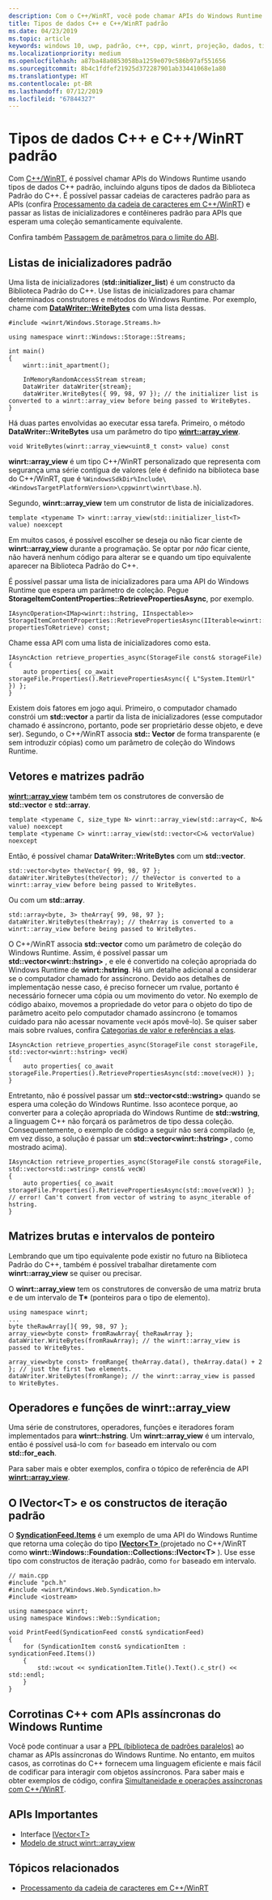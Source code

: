 ```yaml
---
description: Com o C++/WinRT, você pode chamar APIs do Windows Runtime usando tipos de dados C++ padrão.
title: Tipos de dados C++ e C++/WinRT padrão
ms.date: 04/23/2019
ms.topic: article
keywords: windows 10, uwp, padrão, c++, cpp, winrt, projeção, dados, tipos
ms.localizationpriority: medium
ms.openlocfilehash: a87ba48a0853058ba1259e079c586b97af551656
ms.sourcegitcommit: 8b4c1fdfef21925d372287901ab33441068e1a80
ms.translationtype: HT
ms.contentlocale: pt-BR
ms.lasthandoff: 07/12/2019
ms.locfileid: "67844327"
---
```

# <a name="standard-c-data-types-and-cwinrt"></a>Tipos de dados C++ e C++/WinRT padrão

Com [C++/WinRT](/windows/uwp/cpp-and-winrt-apis/intro-to-using-cpp-with-winrt), é possível chamar APIs do Windows Runtime usando tipos de dados C++ padrão, incluindo alguns tipos de dados da Biblioteca Padrão do C++. É possível passar cadeias de caracteres padrão para as APIs (confira [Processamento da cadeia de caracteres em C++/WinRT](strings.md)) e passar as listas de inicializadores e contêineres padrão para APIs que esperam uma coleção semanticamente equivalente.

Confira também [Passagem de parâmetros para o limite do ABI](/windows/uwp/cpp-and-winrt-apis/pass-parms-to-abi).

## <a name="standard-initializer-lists"></a>Listas de inicializadores padrão
Uma lista de inicializadores (**std::initializer_list**) é um constructo da Biblioteca Padrão do C++. Use listas de inicializadores para chamar determinados construtores e métodos do Windows Runtime. Por exemplo, chame com [**DataWriter::WriteBytes**](/uwp/api/windows.storage.streams.datawriter.writebytes) com uma lista dessas.

```cppwinrt
#include <winrt/Windows.Storage.Streams.h>

using namespace winrt::Windows::Storage::Streams;

int main()
{
    winrt::init_apartment();

    InMemoryRandomAccessStream stream;
    DataWriter dataWriter{stream};
    dataWriter.WriteBytes({ 99, 98, 97 }); // the initializer list is converted to a winrt::array_view before being passed to WriteBytes.
}
```

Há duas partes envolvidas ao executar essa tarefa. Primeiro, o método **DataWriter::WriteBytes** usa um parâmetro do tipo [**winrt::array_view**](/uwp/cpp-ref-for-winrt/array-view).

```cppwinrt
void WriteBytes(winrt::array_view<uint8_t const> value) const
```

**winrt::array_view** é um tipo C++/WinRT personalizado que representa com segurança uma série contígua de valores (ele é definido na biblioteca base do C++/WinRT, que é `%WindowsSdkDir%Include\<WindowsTargetPlatformVersion>\cppwinrt\winrt\base.h`).

Segundo, **winrt::array_view** tem um construtor de lista de inicializadores.

```cppwinrt
template <typename T> winrt::array_view(std::initializer_list<T> value) noexcept
```

Em muitos casos, é possível escolher se deseja ou não ficar ciente de **winrt::array_view** durante a programação. Se optar por *não* ficar ciente, não haverá nenhum código para alterar se e quando um tipo equivalente aparecer na Biblioteca Padrão do C++.

É possível passar uma lista de inicializadores para uma API do Windows Runtime que espera um parâmetro de coleção. Pegue **StorageItemContentProperties::RetrievePropertiesAsync**, por exemplo.

```cppwinrt
IAsyncOperation<IMap<winrt::hstring, IInspectable>> StorageItemContentProperties::RetrievePropertiesAsync(IIterable<winrt::hstring> propertiesToRetrieve) const;
```

Chame essa API com uma lista de inicializadores como esta.

```cppwinrt
IAsyncAction retrieve_properties_async(StorageFile const& storageFile)
{
    auto properties{ co_await storageFile.Properties().RetrievePropertiesAsync({ L"System.ItemUrl" }) };
}
```

Existem dois fatores em jogo aqui. Primeiro, o computador chamado constrói um **std::vector** a partir da lista de inicializadores (esse computador chamado é assíncrono, portanto, pode ser proprietário desse objeto, e deve ser). Segundo, o C++/WinRT associa **std:: Vector** de forma transparente (e sem introduzir cópias) como um parâmetro de coleção do Windows Runtime.

## <a name="standard-arrays-and-vectors"></a>Vetores e matrizes padrão
[**winrt::array_view**](/uwp/cpp-ref-for-winrt/array-view) também tem os construtores de conversão de **std::vector** e **std::array**.

```cppwinrt
template <typename C, size_type N> winrt::array_view(std::array<C, N>& value) noexcept
template <typename C> winrt::array_view(std::vector<C>& vectorValue) noexcept
```

Então, é possível chamar **DataWriter::WriteBytes** com um **std::vector**.

```cppwinrt
std::vector<byte> theVector{ 99, 98, 97 };
dataWriter.WriteBytes(theVector); // theVector is converted to a winrt::array_view before being passed to WriteBytes.
```

Ou com um **std::array**.

```cppwinrt
std::array<byte, 3> theArray{ 99, 98, 97 };
dataWriter.WriteBytes(theArray); // theArray is converted to a winrt::array_view before being passed to WriteBytes.
```

O C++/WinRT associa **std::vector** como um parâmetro de coleção do Windows Runtime. Assim, é possível passar um **std::vector&lt;winrt::hstring&gt;** , e ele é convertido na coleção apropriada do Windows Runtime de **winrt::hstring**. Há um detalhe adicional a considerar se o computador chamado for assíncrono. Devido aos detalhes de implementação nesse caso, é preciso fornecer um rvalue, portanto é necessário fornecer uma cópia ou um movimento do vetor. No exemplo de código abaixo, movemos a propriedade do vetor para o objeto do tipo de parâmetro aceito pelo computador chamado assíncrono (e tomamos cuidado para não acessar novamente `vecH` após movê-lo). Se quiser saber mais sobre rvalues, confira [Categorias de valor e referências a elas](cpp-value-categories.md).

```cppwinrt
IAsyncAction retrieve_properties_async(StorageFile const storageFile, std::vector<winrt::hstring> vecH)
{
    auto properties{ co_await storageFile.Properties().RetrievePropertiesAsync(std::move(vecH)) };
}
```

Entretanto, não é possível passar um **std::vector&lt;std::wstring&gt;** quando se espera uma coleção do Windows Runtime. Isso acontece porque, ao converter para a coleção apropriada do Windows Runtime de **std::wstring**, a linguagem C++ não forçará os parâmetros de tipo dessa coleção. Consequentemente, o exemplo de código a seguir não será compilado (e, em vez disso, a solução é passar um **std::vector&lt;winrt::hstring&gt;** , como mostrado acima).

```cppwinrt
IAsyncAction retrieve_properties_async(StorageFile const& storageFile, std::vector<std::wstring> const& vecW)
{
    auto properties{ co_await storageFile.Properties().RetrievePropertiesAsync(std::move(vecW)) }; // error! Can't convert from vector of wstring to async_iterable of hstring.
}
```

## <a name="raw-arrays-and-pointer-ranges"></a>Matrizes brutas e intervalos de ponteiro
Lembrando que um tipo equivalente pode existir no futuro na Biblioteca Padrão do C++, também é possível trabalhar diretamente com **winrt::array_view** se quiser ou precisar.

O **winrt::array_view** tem os construtores de conversão de uma matriz bruta e de um intervalo de **T&ast;** (ponteiros para o tipo de elemento).

```cppwinrt
using namespace winrt;
...
byte theRawArray[]{ 99, 98, 97 };
array_view<byte const> fromRawArray{ theRawArray };
dataWriter.WriteBytes(fromRawArray); // the winrt::array_view is passed to WriteBytes.

array_view<byte const> fromRange{ theArray.data(), theArray.data() + 2 }; // just the first two elements.
dataWriter.WriteBytes(fromRange); // the winrt::array_view is passed to WriteBytes.
```

## <a name="winrtarrayview-functions-and-operators"></a>Operadores e funções de winrt::array_view
Uma série de construtores, operadores, funções e iteradores foram implementados para **winrt::hstring**. Um **winrt::array_view** é um intervalo, então é possível usá-lo com `for` baseado em intervalo ou com **std::for_each**.

Para saber mais e obter exemplos, confira o tópico de referência de API [**winrt::array_view**](/uwp/cpp-ref-for-winrt/array-view).

## <a name="ivectorlttgt-and-standard-iteration-constructs"></a>O **IVector&lt;T&gt;** e os constructos de iteração padrão
O [**SyndicationFeed.Items**](/uwp/api/windows.web.syndication.syndicationfeed.items) é um exemplo de uma API do Windows Runtime que retorna uma coleção do tipo [**IVector&lt;T&gt;** ](/uwp/api/windows.foundation.collections.ivector_t_) (projetado no C++/WinRT como **winrt::Windows::Foundation::Collections::IVector&lt;T&gt;** ). Use esse tipo com constructos de iteração padrão, como `for` baseado em intervalo.

```cppwinrt
// main.cpp
#include "pch.h"
#include <winrt/Windows.Web.Syndication.h>
#include <iostream>

using namespace winrt;
using namespace Windows::Web::Syndication;

void PrintFeed(SyndicationFeed const& syndicationFeed)
{
    for (SyndicationItem const& syndicationItem : syndicationFeed.Items())
    {
        std::wcout << syndicationItem.Title().Text().c_str() << std::endl;
    }
}
```

## <a name="c-coroutines-with-asynchronous-windows-runtime-apis"></a>Corrotinas C++ com APIs assíncronas do Windows Runtime
Você pode continuar a usar a [PPL (biblioteca de padrões paralelos)](/cpp/parallel/concrt/parallel-patterns-library-ppl) ao chamar as APIs assíncronas do Windows Runtime. No entanto, em muitos casos, as corrotinas do C++ fornecem uma linguagem eficiente e mais fácil de codificar para interagir com objetos assíncronos. Para saber mais e obter exemplos de código, confira [Simultaneidade e operações assíncronas com C++/WinRT](concurrency.md).

## <a name="important-apis"></a>APIs Importantes
* Interface [IVector&lt;T&gt;](/uwp/api/windows.foundation.collections.ivector_t_)
* [Modelo de struct winrt::array_view](/uwp/cpp-ref-for-winrt/array-view)

## <a name="related-topics"></a>Tópicos relacionados
* [Processamento da cadeia de caracteres em C++/WinRT](strings.md)
